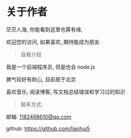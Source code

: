 # 关于作者

茫茫人海, 你能看到这里也算有缘,

欢迎您的访问, 如果喜欢, 期待能成为朋友

> 自我介绍

我是一个前端程序员, 但是也会 node.js

脾气较好有耐心, 目前居于北京

喜欢音乐, 阅读博客, 写文档总结错误和学习过的知识

> 联系方式:

邮箱: 1182468610@qq.com

github: https://github.com/liaohui5
